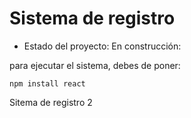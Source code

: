 <h1> Sistema de registro</h1>  

- Estado del proyecto: En construcción:

para ejecutar el sistema, debes de poner:

```npm install react```

Sitema de registro 2
